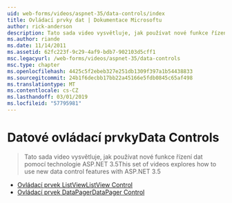 ```yaml
---
uid: web-forms/videos/aspnet-35/data-controls/index
title: Ovládací prvky dat | Dokumentace Microsoftu
author: rick-anderson
description: Tato sada video vysvětluje, jak používat nové funkce řízení dat pomocí technologie ASP.NET 3.5
ms.author: riande
ms.date: 11/14/2011
ms.assetid: 62fc223f-9c29-4af9-bdb7-902103d5cff1
msc.legacyurl: /web-forms/videos/aspnet-35/data-controls
msc.type: chapter
ms.openlocfilehash: 4425c5f2ebeb327e251db1309f397a1b54438833
ms.sourcegitcommit: 24b1f6decbb17bb22a45166e5fdb0845c65af498
ms.translationtype: MT
ms.contentlocale: cs-CZ
ms.lasthandoff: 03/01/2019
ms.locfileid: "57795981"
---
```

<a name="data-controls"></a><span data-ttu-id="a04fd-103">Datové ovládací prvky</span><span class="sxs-lookup"><span data-stu-id="a04fd-103">Data Controls</span></span>
====================
> <span data-ttu-id="a04fd-104">Tato sada video vysvětluje, jak používat nové funkce řízení dat pomocí technologie ASP.NET 3.5</span><span class="sxs-lookup"><span data-stu-id="a04fd-104">This set of videos explores how to use new data control features with ASP.NET 3.5</span></span>


- [<span data-ttu-id="a04fd-105">Ovládací prvek ListView</span><span class="sxs-lookup"><span data-stu-id="a04fd-105">ListView Control</span></span>](the-listview-control.md)
- [<span data-ttu-id="a04fd-106">Ovládací prvek DataPager</span><span class="sxs-lookup"><span data-stu-id="a04fd-106">DataPager Control</span></span>](the-datapager-control.md)
